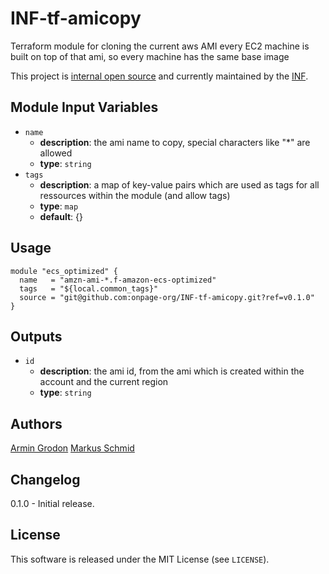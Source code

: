 # INF-tf-amicopy

Terraform module for cloning the current aws AMI
every EC2 machine is built on top of that ami, so every machine has the same base image



This project is [internal open source](https://en.wikipedia.org/wiki/Inner_source)
and currently maintained by the [INF](https://github.com/orgs/onpage-org/teams/inf).

## Module Input Variables

-  `name`
    -  __description__: the ami name to copy, special characters like "*" are allowed
    -  __type__: `string`
-  `tags`
    -  __description__: a map of key-value pairs which are used as tags for all ressources within the module (and allow tags)
    -  __type__: `map`
    -  __default__: {}

## Usage

```hcl
module "ecs_optimized" {
  name   = "amzn-ami-*.f-amazon-ecs-optimized"
  tags   = "${local.common_tags}"
  source = "git@github.com:onpage-org/INF-tf-amicopy.git?ref=v0.1.0"
}
```

## Outputs

-  `id`
    -  __description__: the ami id, from the ami which is created within the account and the current region
    -  __type__: `string`

## Authors


[Armin Grodon](https://github.com/x4121)
[Markus Schmid](https://github.com/h0raz)

## Changelog

0.1.0 - Initial release.

## License


This software is released under the MIT License (see `LICENSE`).
